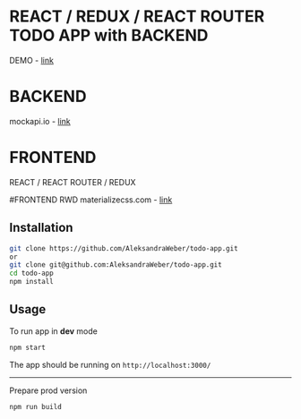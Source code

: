 # REACT / REDUX / REACT ROUTER TODO APP with BACKEND
DEMO - [link](https://portfolio5.aleksandra-weber.pl/)

# BACKEND
mockapi.io - [link](https://5a1ea4a41dc90f0012802221.mockapi.io/api/todo-v1/todo)

# FRONTEND
REACT / REACT ROUTER / REDUX

#FRONTEND RWD
materializecss.com - [link](http://materializecss.com/)

## Installation

```bash
git clone https://github.com/AleksandraWeber/todo-app.git
or
git clone git@github.com:AleksandraWeber/todo-app.git
cd todo-app
npm install
```

## Usage

To run app in **dev** mode

```bash
npm start
```

The app should be running on `http://localhost:3000/`


<hr/>

Prepare prod version

```bash
npm run build
```
